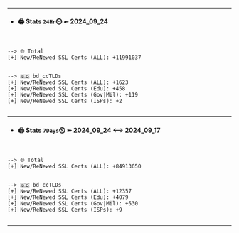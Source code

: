 

---
- #### 🖨️ **Stats** `24Hr`⏲️ ➼ 2024_09_24
```console


--> 🌐 Total
[+] New/ReNewed SSL Certs (ALL): +11991037


--> 🇧🇩 bd_ccTLDs
[+] New/ReNewed SSL Certs (ALL): +1623
[+] New/ReNewed SSL Certs (Edu): +458
[+] New/ReNewed SSL Certs (Gov|Mil): +119
[+] New/ReNewed SSL Certs (ISPs): +2


```

---
- #### 🖨️ **Stats** `7Days`⏲️ ➼ 2024_09_24 <--> 2024_09_17
```console


--> 🌐 Total
[+] New/ReNewed SSL Certs (ALL): +84913650


--> 🇧🇩 bd_ccTLDs
[+] New/ReNewed SSL Certs (ALL): +12357
[+] New/ReNewed SSL Certs (Edu): +4079
[+] New/ReNewed SSL Certs (Gov|Mil): +530
[+] New/ReNewed SSL Certs (ISPs): +9


```

---


